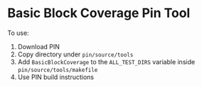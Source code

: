 Basic Block Coverage Pin Tool
========

To use:
1. Download PIN
2. Copy directory under `pin/source/tools`
3. Add `BasicBlockCoverage` to the `ALL_TEST_DIRS` variable inside `pin/source/tools/makefile`
4. Use PIN build instructions
